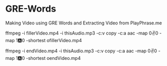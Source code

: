 # GRE-Words
Making Video using GRE Words and Extracting Video from PlayPhrase.me

ffmpeg -i fillerVideo.mp4 -i thisAudio.mp3 -c:v copy -c:a aac -map 0:v:0 -map 1:a:0 -shortest ofillerVideo.mp4

ffmpeg -i endVideo.mp4 -i thisAudio.mp3 -c:v copy -c:a aac -map 0:v:0 -map 1:a:0 -shortest oendVideo.mp4
